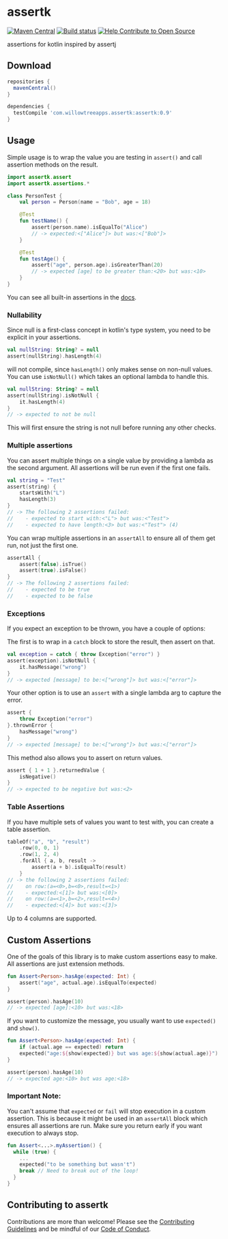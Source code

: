# assertk

[![Maven Central](https://maven-badges.herokuapp.com/maven-central/com.willowtreeapps.assertk/assertk/badge.svg?style=flat)](https://maven-badges.herokuapp.com/maven-central/com.willowtreeapps.assertk/assertk)
[![Build status](https://travis-ci.org/willowtreeapps/assertk.svg?branch=master)](https://travis-ci.org/willowtreeapps/assertk)
[![Help Contribute to Open Source](https://www.codetriage.com/willowtreeapps/assertk/badges/users.svg)](https://www.codetriage.com/willowtreeapps/assertk)

assertions for kotlin inspired by assertj

## Download

```groovy
repositories {
  mavenCentral()
}

dependencies {
  testCompile 'com.willowtreeapps.assertk:assertk:0.9'
}
```

## Usage

Simple usage is to wrap the value you are testing in `assert()` and call assertion methods on the result.

```kotlin
import assertk.assert
import assertk.assertions.*

class PersonTest {
    val person = Person(name = "Bob", age = 18)

    @Test
    fun testName() {
        assert(person.name).isEqualTo("Alice")
        // -> expected:<["Alice"]> but was:<["Bob"]>
    }

    @Test
    fun testAge() {
        assert("age", person.age).isGreaterThan(20)
        // -> expected [age] to be greater than:<20> but was:<10>
    }
}
```

You can see all built-in assertions in the [docs](https://willowtreeapps.github.io/assertk/javadoc/assertk/assertk.assertions/index.html).

### Nullability
Since null is a first-class concept in kotlin's type system, you need to be explicit in your assertions.

```kotlin
val nullString: String? = null
assert(nullString).hasLength(4)
```
will not compile, since `hasLength()` only makes sense on non-null values. You can use `isNotNull()` which takes an
optional lambda to handle this.

```kotlin
val nullString: String? = null
assert(nullString).isNotNull {
    it.hasLength(4)
}
// -> expected to not be null
```
This will first ensure the string is not null before running any other checks.

### Multiple assertions

You can assert multiple things on a single value by providing a lambda as the second argument. All assertions will be
run even if the first one fails.

```kotlin
val string = "Test"
assert(string) {
    startsWith("L")
    hasLength(3)
}
// -> The following 2 assertions failed:
//    - expected to start with:<"L"> but was:<"Test">
//    - expected to have length:<3> but was:<"Test"> (4)
```

You can wrap multiple assertions in an `assertAll` to ensure all of them get run, not just the first one.

```kotlin
assertAll {
    assert(false).isTrue()
    assert(true).isFalse()
}
// -> The following 2 assertions failed:
//    - expected to be true
//    - expected to be false
```

### Exceptions

If you expect an exception to be thrown, you have a couple of options:

The first is to wrap in a `catch` block to store the result, then assert on that.

```kotlin
val exception = catch { throw Exception("error") }
assert(exception).isNotNull {
    it.hasMessage("wrong")
}
// -> expected [message] to be:<["wrong"]> but was:<["error"]>
```

Your other option is to use an `assert` with a single lambda arg to capture the error.

```kotlin
assert {
    throw Exception("error")
}.thrownError {
    hasMessage("wrong")
}
// -> expected [message] to be:<["wrong"]> but was:<["error"]>
```

This method also allows you to assert on return values.
```kotlin
assert { 1 + 1 }.returnedValue {
    isNegative()
}
// -> expected to be negative but was:<2>
```

### Table Assertions

If you have multiple sets of values you want to test with, you can create a table assertion.

```kotlin
tableOf("a", "b", "result")
    .row(0, 0, 1)
    .row(1, 2, 4)
    .forAll { a, b, result ->
        assert(a + b).isEqualTo(result)
    }
// -> the following 2 assertions failed:
//    on row:(a=<0>,b=<0>,result=<1>)
//    - expected:<[1]> but was:<[0]>
//    on row:(a=<1>,b=<2>,result=<4>)
//    - expected:<[4]> but was:<[3]>
```

Up to 4 columns are supported.

## Custom Assertions

One of the goals of this library is to make custom assertions easy to make. All assertions are just extension methods.

```kotlin
fun Assert<Person>.hasAge(expected: Int) {
    assert("age", actual.age).isEqualTo(expected)
}

assert(person).hasAge(10)
// -> expected [age]:<10> but was:<18>
```

If you want to customize the message, you usually want to use `expected()` and `show()`.

```kotlin
fun Assert<Person>.hasAge(expected: Int) {
    if (actual.age == expected) return
    expected("age:${show(expected)} but was age:${show(actual.age)}")
}

assert(person).hasAge(10)
// -> expected age:<10> but was age:<18>
```

### Important Note:
You can't assume that `expected` or `fail` will stop execution in a custom assertion. This is because it might be used
in an `assertAll` block which ensures all assertions are run. Make sure you return early if you want execution to always
stop.

```kotlin
fun Assert<...>.myAssertion() {
  while (true) {
    ...
    expected("to be something but wasn't")
    break // Need to break out of the loop!
  }
}
```

## Contributing to assertk
Contributions are more than welcome! Please see the [Contributing Guidelines](https://github.com/willowtreeapps/assertk/blob/master/Contributing.md) and be mindful of our [Code of Conduct](https://github.com/willowtreeapps/assertk/blob/master/code-of-conduct.md).
